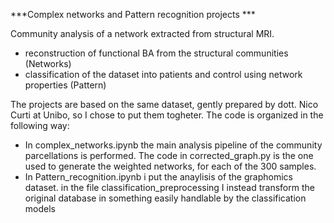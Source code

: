 ***Complex networks and Pattern recognition projects ***

Community analysis of a network extracted from structural MRI.
- reconstruction of functional BA from the structural communities (Networks)
- classification of the dataset into patients and control using network properties (Pattern)

The projects are based on the same dataset, gently prepared by dott. Nico Curti at Unibo, so I chose to put them togheter. The code is organized in the following way:

- In complex_networks.ipynb the main analysis pipeline of the community parcellations is performed. The code in corrected_graph.py is the one used to generate the weighted networks, for each of the 300 samples.
- In Pattern_recognition.ipynb i put the anaylisis of the graphomics dataset. in the file classification_preprocessing I instead transform the original database in something easily handlable by the classification models 

